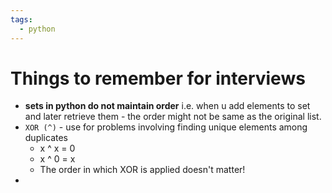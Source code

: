 ```yaml
---
tags:
  - python
---
```

# Things to remember for interviews

- **sets in python do not maintain order** i.e. when u add elements to set and later retrieve them - the order might not be same as the original list.
- `XOR (^)` - use for problems involving finding unique elements among duplicates
	- x ^ x = 0
	- x ^ 0 = x
	- The order in which XOR is applied doesn't matter!
- 